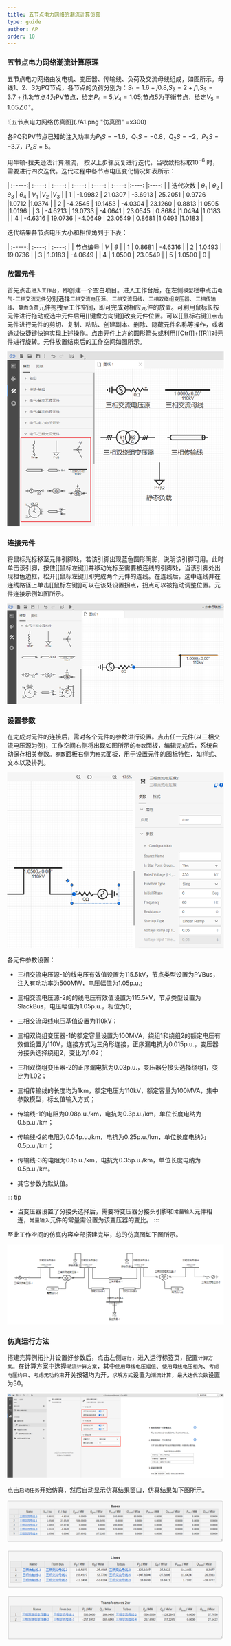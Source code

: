 ```yaml
---
title: 五节点电力网络的潮流计算仿真
type: guide
author: AP
order: 10
---
```


### 五节点电力网络潮流计算原理

五节点电力网络由发电机、变压器、传输线、负荷及交流母线组成，如图所示。母线1、2、3为PQ节点，各节点的负荷分别为：${S_1} = 1.6 + j0.8$,${S_2} = 2 + j1$,${S_3} = 3.7 + j1.3$;节点4为PV节点，给定${P_4} = 5$,${V_4} = 1.05$;节点5为平衡节点，给定${V_5} = 1.05 \angle {0^ \circ }$。


![五节点电力网络仿真图](./A1.png "仿真图" =x300)

各PQ和PV节点已知的注入功率为${P_1S} = -1.6$，${Q_1S} = -0.8$，${Q_2S} = -2$，${P_3S} = -3.7$，${P_4S} = 5$。  
    
用牛顿-拉夫逊法计算潮流，
按以上步骤反复进行迭代，当收敛指标取${10^{ - 6}}$ 时，需要进行四次迭代。迭代过程中各节点电压变化情况如表所示：

| :-----:| :----: | :----: | :----: | :----: | :----: |:----: |:----: |
| 迭代次数 | ${\theta _1}$ |  ${\theta _2}$ | ${\theta _3}$ | ${\theta _4}$ | ${V_1}$ |${V_2}$ |${V_3}$ |
| 1 | -1.9982 |  21.0307 | -3.6913 | 25.2051 | 0.9726 |1.0712 |1.0374 |
| 2 | -4.2545 |  19.1453 | -4.0304 | 23.1260 | 0.8813 |1.0505 |1.0196 |
| 3 | -4.6213 |  19.0733 | -4.0641 | 23.0545 | 0.8684 |1.0494 |1.0183 |
| 4 | -4.6316 |  19.0736 | -4.0649 | 23.0549 | 0.8681 |1.0493 |1.0183 |

迭代结果各节点电压大小和相位角列于下表：

| :-----:| :----: | :----: |
| 节点编号 | ${V}$ |  ${\theta}$ | 
| 1 | 0.8681 |  -4.6316 | 
| 2 | 1.0493 |  19.0736 | 
| 3 | 1.0183 |  -4.0649 | 
| 4 | 1.0500 |  23.0549 | 
| 5 | 1.0500 |  0 | 


### 放置元件

首先点击`进入工作台`，即创建一个空白项目。进入工作台后，在左侧`模型`栏中点击`电气-三相交流元件`分别选择`三相交流电压源`、`三相交流母线`、`三相双绕组变压器`、`三相传输线`、`静态负荷`元件拖拽至工作空间，即可完成对相应元件的放置。可利用鼠标长按元件进行拖动或选中元件后用[[键盘方向键]]改变元件位置。可以[[鼠标右键]]点击元件进行元件的剪切、复制、粘贴、创建副本、删除、隐藏元件名称等操作，或者通过快捷键快速实现上述操作。点击元件上方的圆形箭头或利用[[Ctrl]]+[[R]]对元件进行旋转。元件放置结束后的工作空间如图所示。

![放置元件界面](./放置元件1.png "放置元件界面")

### 连接元件

将鼠标光标移至元件引脚处，若该引脚出现蓝色圆形阴影，说明该引脚可用。此时单击该引脚，按住[[鼠标左键]]并移动光标至需要被连线的引脚处，当该引脚处出现橙色边框，松开[[鼠标左键]]即完成两个元件的连线。在连线后，选中连线并在连线路径上单击[[鼠标左键]]可以在该处设置拐点，拐点可以被拖动调整位置。元件连接示例如图所示。

![使用连线连接元件](./连接元件2.png "连接元件界面")

### 设置参数

在完成对元件的连接后，需对各个元件的参数进行设置。点击任一元件(以三相交流电压源为例)，工作空间右侧将出现如图所示的`参数`面板，编辑完成后，系统自动保存相关参数。`参数`面板右侧为`格式`面板，用于设置元件的图标特性，如样式、文本以及排列。

![设置参数界面](./设置参数2.png "设置参数界面")

各元件参数设置：
+ 三相交流电压源-1的线电压有效值设置为115.5kV，节点类型设置为PVBus，注入有功功率为500MW，电压幅值为1.05p.u.;

+ 三相交流电压源-2的的线电压有效值设置为115.5kV，节点类型设置为SlackBus，电压幅值为1.05p.u.，相位为0;
+ 三相交流母线电压基值设置为110kV；
+ 三相双绕组变压器-1的额定容量设置为100MVA，绕组1和绕组2的额定电压有效值设置为110V，连接方式为三角形连接，正序漏电抗为0.015p.u.，变压器分接头选择绕组2，变比为1.02；
+ 三相双绕组变压器-2的正序漏电抗为0.03p.u.，变压器分接头选择绕组1，变比为1.02；
+ 三相传输线的长度均为1km，额定电压为110kV，额定容量为100MVA，集中参数模型，标幺值输入方式；
+ 传输线-1的电阻为0.08p.u./km，电抗为0.3p.u./km，单位长度电纳为0.5p.u./km；
+ 传输线-2的电阻为0.04p.u./km，电抗为0.25p.u./km，单位长度电纳为0.5p.u./km；
+ 传输线-3的电阻为0.1p.u./km，电抗为0.35p.u./km，单位长度电纳为0.5p.u./km。
+ 其它参数为默认值。

::: tip
+ 当变压器设置了分接头选择后，需要将变压器分接头引脚和`常量输入`元件相连，`常量输入`元件的常量需设置为该变压器的变比。
:::

至此工作空间的仿真内容全部搭建完毕，总的仿真图如下图所示。

![总仿真图](./总仿真图1.png "总仿真图")

### 仿真运行方法

搭建完算例拓扑并设置好参数后，点击左侧`运行`，进入运行标签页，配置`计算方案`。在计算方案中选择`潮流计算方案`，其中`使用母线电压幅值`、`使用母线电压相角`、`考虑电压约束`、`考虑无功约束`开关按钮均为开，`求解方式`设置为`潮流计算`，`最大迭代次数`设置为30。

![潮流计算方案设置](./潮流计算方案.png "潮流计算方案设置")

点击`启动任务`开始仿真，然后自动显示仿真结果窗口，仿真结果如下图所示。

![母线潮流分布结果](./A3.png "仿真图" )

![传输线潮流分布结果](./A4.png "仿真图" )

![变压器潮流分布结果](./A5.png "仿真图" )

































